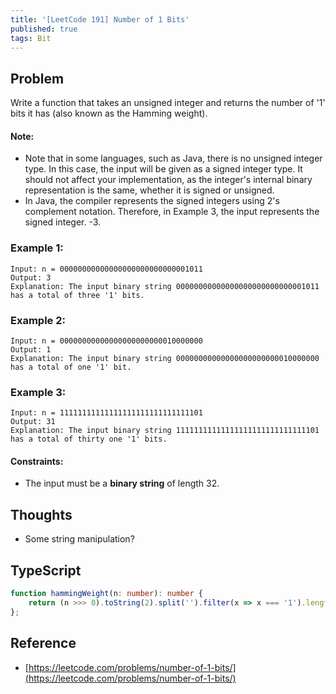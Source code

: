 ```yaml
---
title: '[LeetCode 191] Number of 1 Bits'
published: true
tags: Bit
---
```


## Problem

Write a function that takes an unsigned integer and returns the number of '1' bits it has (also known as the Hamming weight).

#### Note:

- Note that in some languages, such as Java, there is no unsigned integer type. In this case, the input will be given as a signed integer type. It should not affect your implementation, as the integer's internal binary representation is the same, whether it is signed or unsigned.
- In Java, the compiler represents the signed integers using 2's complement notation. Therefore, in Example 3, the input represents the signed integer. -3.
 
### Example 1:

```
Input: n = 00000000000000000000000000001011
Output: 3
Explanation: The input binary string 00000000000000000000000000001011 has a total of three '1' bits.
```

### Example 2:

```
Input: n = 00000000000000000000000010000000
Output: 1
Explanation: The input binary string 00000000000000000000000010000000 has a total of one '1' bit.
```

### Example 3:

```
Input: n = 11111111111111111111111111111101
Output: 31
Explanation: The input binary string 11111111111111111111111111111101 has a total of thirty one '1' bits.
```

#### Constraints:

- The input must be a **binary string** of length 32.

## Thoughts

- Some string manipulation?

## TypeScript

```typescript
function hammingWeight(n: number): number {
    return (n >>> 0).toString(2).split('').filter(x => x === '1').length
};
```

## Reference

- [https://leetcode.com/problems/number-of-1-bits/](https://leetcode.com/problems/number-of-1-bits/)